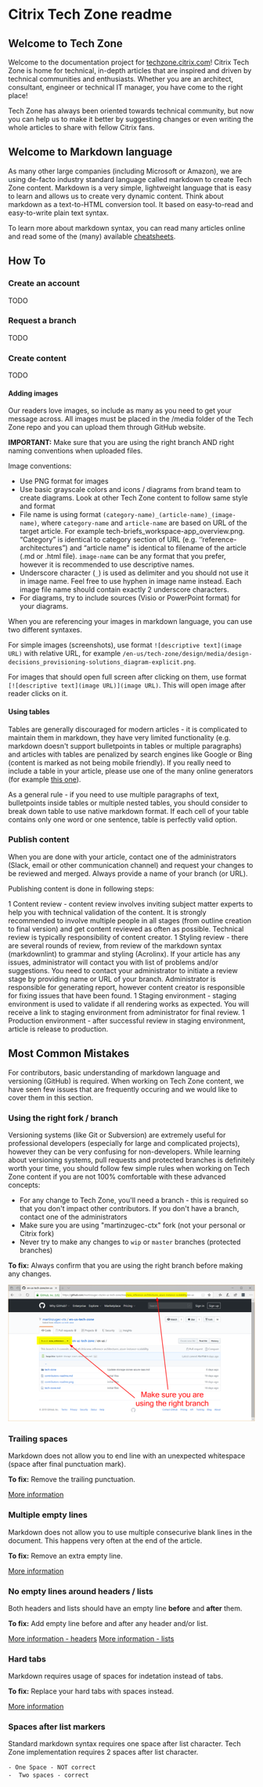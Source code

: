 # Citrix Tech Zone readme

## Welcome to Tech Zone

Welcome to the documentation project for [techzone.citrix.com](https://techzone.citrix.come)! Citrix Tech Zone is home for technical, in-depth articles that are inspired and driven by technical communities and enthusiasts. Whether you are an architect, consultant, engineer or technical IT manager, you have come to the right place!

Tech Zone has always been oriented towards technical community, but now you can help us to make it better by suggesting changes or even writing the whole articles to share with fellow Citrix fans.

## Welcome to Markdown language

As many other large companies (including Microsoft or Amazon), we are using de-facto industry standard language called markdown to create Tech Zone content. Markdown is a very simple, lightweight language that is easy to learn and allows us to create very dynamic content. Think about markdown as a text-to-HTML conversion tool. It based on easy-to-read and easy-to-write plain text syntax.

To learn more about markdown syntax, you can read many articles online and read some of the (many) available [cheatsheets](https://github.com/adam-p/markdown-here/wiki/Markdown-Cheatsheet).

## How To

### Create an account

TODO

### Request a branch

TODO

### Create content

TODO

#### Adding images

Our readers love images, so include as many as you need to get your message across. All images must be placed in the /media folder of the Tech Zone repo and you can upload them through GitHub website.

**IMPORTANT:** Make sure that you are using the right branch AND right naming conventions when uploaded files.

Image conventions:

*  Use PNG format for images
*  Use basic grayscale colors and icons / diagrams from brand team to create diagrams. Look at other Tech Zone content to follow same style and format
*  File name is using format `(category-name)_(article-name)_(image-name)`, where `category-name` and `article-name` are based on URL of the target article. For example tech-briefs_workspace-app_overview.png. “Category” is identical to category section of URL (e.g. ‘’reference-architectures”) and “article name” is identical to filename of the article (.md or .html file). `image-name` can be any format that you prefer, however it is recommended to use descriptive names.
*  Underscore character (`_`) is used as delimiter and you should not use it in image name. Feel free to use hyphen in image name instead. Each image file name should contain exactly 2 underscore characters.
*  For diagrams, try to include sources (Visio or PowerPoint format) for your diagrams.

When you are referencing your images in markdown language, you can use two different syntaxes.

For simple images (screenshots), use format `![descriptive text](image URL)` with relative URL, for example `/en-us/tech-zone/design/media/design-decisions_provisioning-solutions_diagram-explicit.png`.

For images that should open full screen after clicking on them, use format `[![descriptive text](image URL)](image URL)`. This will open image after reader clicks on it.

#### Using tables

Tables are generally discouraged for modern articles - it is complicated to maintain them in markdown, they have very limited functionality (e.g. markdown doesn't support bulletpoints in tables or multiple paragraphs) and articles with tables are penalized by search engines like Google or Bing (content is marked as not being mobile friendly). If you really need to include a table in your article, please use one of the many online generators (for example [this one](https://www.tablesgenerator.com/markdown_tables)).

As a general rule - if you need to use multiple paragraphs of text, bulletpoints inside tables or multiple nested tables, you should consider to break down table to use native markdown format. If each cell of your table contains only one word or one sentence, table is perfectly valid option.

### Publish content

When you are done with your article, contact one of the administrators (Slack, email or other communication channel) and request your changes to be reviewed and merged. Always provide a name of your branch (or URL).

Publishing content is done in following steps:

1  Content review - content review involves inviting subject matter experts to help you with technical validation of the content. It is strongly recommended to involve multiple people in all stages (from outline creation to final version) and get content reviewed as often as possible. Technical review is typically responsibility of content creator.
1  Styling review - there are several rounds of review, from review of the markdown syntax (markdownlint) to grammar and styling (Acrolinx). If your article has any issues, administrator will contact you with list of problems and/or suggestions. You need to contact your administrator to initiate a review stage by providing name or URL of your branch. Administrator is responsible for generating report, however content creator is responsible for fixing issues that have been found.
1  Staging environment - staging environment is used to validate if all rendering works as expected. You will receive a link to staging environment from administrator for final review.
1  Production environment - after successful review in staging environment, article is release to production.

## Most Common Mistakes

For contributors, basic understanding of markdown language and versioning (GitHub) is required. When working on Tech Zone content, we have seen few issues that are frequently occuring and we would like to cover them in this section.

### Using the right fork / branch

Versioning systems (like Git or Subversion) are extremely useful for professional developers (especially for large and complicated projects), however they can be very confusing for non-developers. While learning about versioning systems, pull requests and protected branches is definitely worth your time, you should follow few simple rules when working on Tech Zone content if you are not 100% comfortable with these advanced concepts:

*  For any change to Tech Zone, you'll need a branch - this is required so that you don't impact other contributors. If you don't have a branch, contact one of the administrators
*  Make sure you are using "martinzugec-ctx" fork (not your personal or Citrix fork)
*  Never try to make any changes to `wip` or `master` branches (protected branches)

**To fix:** Always confirm that you are using the right branch before making any changes.

![Finding Branch](/_readme/readme_branch.png)

### Trailing spaces

Markdown does not allow you to end line with an unexpected whitespace (space after final punctuation mark).

**To fix:** Remove the trailing punctuation.

[More information](https://github.com/DavidAnson/markdownlint/blob/v0.17.0/doc/Rules.md#md009)

### Multiple empty lines

Markdown does not allow you to use multiple consecurive blank lines in the document. This happens very often at the end of the article.

**To fix:** Remove an extra empty line.

[More information](https://github.com/DavidAnson/markdownlint/blob/v0.17.0/doc/Rules.md#md012)

### No empty lines around headers / lists

Both headers and lists should have an empty line **before** and **after** them.

**To fix:** Add empty line before and after any header and/or list.

[More information - headers](https://github.com/DavidAnson/markdownlint/blob/v0.17.0/doc/Rules.md#md022)
[More information - lists](https://github.com/DavidAnson/markdownlint/blob/v0.17.0/doc/Rules.md#md032)

### Hard tabs

Markdown requires usage of spaces for indetation instead of tabs.

**To fix:** Replace your hard tabs with spaces instead.

[More information](https://github.com/DavidAnson/markdownlint/blob/v0.17.0/doc/Rules.md#md010)

### Spaces after list markers

Standard markdown syntax requires one space after list character. Tech Zone implementation requires 2 spaces after list character.

    - One Space - NOT correct
    -  Two spaces - correct
